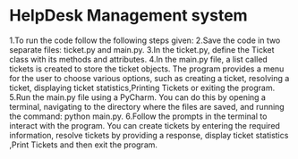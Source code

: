 # HelpDesk Management system
1.To run the code follow the following steps given:
2.Save the code in two separate files: ticket.py and main.py.
3.In the ticket.py, define the Ticket class with its methods and attributes.
4.In the main.py file, a list called tickets is created to store the ticket objects. The program provides a menu for the user to choose various options, such as creating a ticket, resolving a ticket, displaying ticket statistics,Printing Tickets or exiting the program.
5.Run the main.py file using a PyCharm. You can do this by opening a terminal, navigating to the directory where the files are saved, and running the command: python main.py.
6.Follow the prompts in the terminal to interact with the program. You can create tickets by entering the required information, resolve tickets by providing a response, display ticket statistics ,Print Tickets and then exit the program.
